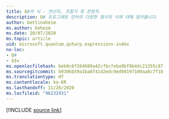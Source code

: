 ```yaml
---
title: Q#의 식 - 연산자, 조합기 및 한정자.
description: Q# 프로그래밍 언어의 다양한 형식의 식에 대해 알아봅니다.
author: bettinaheim
ms.author: beheim
ms.date: 10/07/2020
ms.topic: article
uid: microsoft.quantum.qsharp.expressions-index
no-loc:
- Q#
- $$v
ms.openlocfilehash: beb0c6f264609a42cfbcfeba9bf8b4dc21355c87
ms.sourcegitcommit: b930bb59a1ba8f41d2edc9ed98197109aa8c7f1b
ms.translationtype: HT
ms.contentlocale: ko-KR
ms.lasthandoff: 11/26/2020
ms.locfileid: "96232931"
---
```

<!---
# Expressions in Q#
-->

[!INCLUDE [source link](~/includes/qsharp-language/Specifications/Language/3_Expressions/README.md)]

